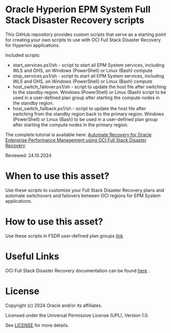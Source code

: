 # Oracle Hyperion EPM System Full Stack Disaster Recovery scripts

This GitHub repository provides custom scripts that serve as a starting point for creating your own scripts to use with OCI Full Stack Disaster Recovery for Hyperion applications.

Included scripts:
- start_services.ps1/sh - script to start all EPM System services, including WLS and OHS, on Windows (PowerShell) or Linux (Bash) compute
- stop_services.ps1/sh - script to start all EPM System services, including WLS and OHS, on Windows (PowerShell) or Linux (Bash) compute
- host_switch_failover.ps1/sh - script to update the host file after switching to the standby region. Windows (PowerShell) or Linux (Bash) script to be used in a user-defined plan group after starting the compute nodes in the standby region.
- host_switch_failback.ps1/sh - script to update the host file after switching from the standby region back to the primary region. Windows (PowerShell) or Linux (Bash) to be used in a user-defined plan group after starting the compute nodes in the primary region.

The complete tutorial is available here: [Automate Recovery for Oracle Enterprise Performance Management using OCI Full Stack Disaster Recovery](https://docs.oracle.com/en/learn/fsdr-integration-epm/)

Reviewed: 24.10.2024

# When to use this asset?

Use these scripts to customize your Full Stack Disaster Recovery plans and automate switchovers and failovers between OCI regions for EPM System applications.

# How to use this asset?

Use these scripts in FSDR user-defined plan groups [link](https://docs.oracle.com/en-us/iaas/disaster-recovery/doc/add-user-defined-plan-groups.html)

# Useful Links

OCI Full Stack Disaster Recovery documentation can be found [here](https://docs.oracle.com/en-us/iaas/disaster-recovery/index.html) .

# License

Copyright (c) 2024 Oracle and/or its affiliates.

Licensed under the Universal Permissive License (UPL), Version 1.0.

See [LICENSE](https://github.com/oracle-devrel/technology-engineering/blob/main/LICENSE) for more details.
